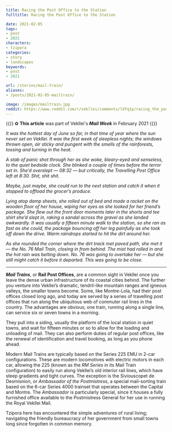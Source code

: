 ```yaml
---
title: Racing the Post Office to the Station
fulltitle: Racing the Post Office to the Station

date: 2021-02-05
tags:
- post
- 2021
characters:
- tzipora
categories:
- story
- landscapes
keywords:
- post
- 2021

url: /stories/mail-train/
aliases:
- /posts/2021-02-05-mailtrain/

image: /images/mailtrain.jpg
reddit: https://www.reddit.com/r/vekllei/comments/ldfq1p/racing_the_post_office_to_the_station/
---
```

{{<note>}}
✿ **This article** was part of Vekllei's ***Mail Week*** in February 2021
{{</note>}}

*It was the hottest day of June so far, in that time of year where the sun never set on Vekllei. It was the first week of sleepless nights; the windows thrown open, air sticky and pungent with the smells of the rainforests, tossing and turning in the heat.*

*A stab of panic shot through her as she woke, bleary-eyed and senseless, to the quiet bedside clock. She blinked a couple of times before the terror set in. She’d overslept — 08:32 — but critically, the Travelling Post Office left at 8:30. Shit, shit shit.*

*Maybe, just maybe, she could run to the next station and catch it when it stopped to offload the grocer’s produce.*

*Lying atop damp sheets, she rolled out of bed and made a racket on the wooden floor of her house, wiping her eyes as she looked for her friend’s package. She flew out the front door moments later in the shorts and tee shirt she’d slept in, raking a sandal across the gravel as she landed awkwardly. It was usually a fifteen minute walk to the station, so she ran as fast as she could, the package bouncing off her leg painfully as she took off down the drive. Warm raindrops started to hit the dirt around her.*

*As she rounded the corner where the dirt track met paved path, she met it — the No. 76 Mail Train, closing in from behind. The mist had rolled in and the hot rain was belting down. No. 76 was going to overtake her — but she still might catch it before it departed. This was going to be close.*

---
***Mail Trains***, or **Rail Post Offices**, are a common sight in Vekllei once you leave the dense urban infrastructure of its coastal cities behind. The further you venture into Vekllei’s dramatic, tendril-like mountain ranges and igneous valleys, the smaller towns become. Some, like Montre-Lola, had their post offices closed long ago, and today are served by a series of travelling post offices that run along the ubiquitous web of commuter rail lines in the country. The advantages are obvious; one train, running along a single line, can service six or seven towns in a morning.

They pull into a siding, usually the platform of the local station in quiet towns, and wait for fifteen minutes or so to allow for the loading and unloading of mail. They can also perform duties of regular post offices, like the renewal of identification and travel booking, as long as you phone ahead.

Modern Mail Trains are typically based on the Series 225 EMU in 2-car configurations. These are modern locomotives with electric motors in each car, allowing the 225 (known as the *RM Series* in its Mail Train configuration) to easily run along Vekllei’s old interior rail lines, which have steep gradients and tight curves. The exception is the Siviouscopet de Desmisnion, or *Ambassador of the Postmistress*, a special mail-sorting train based on the 6-car Series 4000 trainset that operates between the Capital and Montre. The *Ambassador* is particularly special, since it houses a fully furnished office available to the Postmistress General for her use in running the Royal Vekllei Mail.

Tzipora here has encountered the simple adventures of rural living; navigating the friendly bureaucracy of her government from small towns long since forgotten in common memory.
